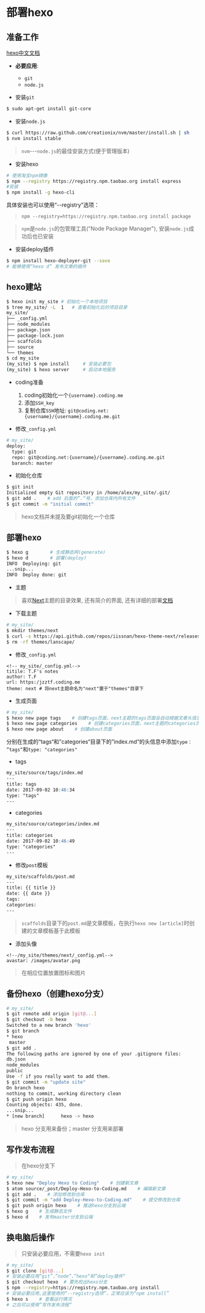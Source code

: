 # 部署hexo



## 准备工作

[hexo中文文档](https://hexo.io/zh-cn/docs/index.html)

- **必要应用**:
  - `git`
  - `node.js`

- 安装`git`

```bash
$ sudo apt-get install git-core
```

- 安装`node.js`

```bash
$ curl https://raw.github.com/creationix/nvm/master/install.sh | sh
$ nvm install stable
```

> `nvm`---`node.js`的最佳安装方式(便于管理版本)

- 安装hexo

```bash
# 使用淘宝npm镜像
$ npm --registry https://registry.npm.taobao.org install express
#安装
$ npm install -g hexo-cli
```

具体安装也可以使用“--registry”选项：

> `npm --registry=https://registry.npm.taobao.org install package`

> `npm`是`node.js`的包管理工具("Node Package Manager"), 安装`node.js`成功后也已安装

- 安装deploy插件

```bash
$ npm install hexo-deployer-git --save
# 能够使用“hexo d” 发布文章的插件
```

## hexo建站

```bash
$ hexo init my_site	# 初始化一个本地项目
$ tree my_site/ -L  1 	# 查看初始化后的项目目录
my_site/
├── _config.yml
├── node_modules
├── package.json
├── package-lock.json
├── scaffolds
├── source
└── themes
$ cd my_site
(my_site) $ npm install		# 安装必要包
(my_site) $ hexo server		# 启动本地服务
```

- coding准备
  1. coding初始化一个`{username}.coding.me`
  2. 添加`SSH_key`
  3. 复制仓库`SSH`地址: `git@coding.net:{username}/{username}.coding.me.git`

- 修改`_config.yml`

```bash
# my_site/
deploy:
  type: git
  repo: git@coding.net:{username}/{username}.coding.me.git
  baranch: master
```

- 初始化仓库

```bash
$ git init
Initialized empty Git repository in /home/alex/my_site/.git/
$ git add .    # add 后面的”.“号，添加仓库内所有文件
$ git commit -m "initial commit"
```

> hexo文档并未提及要git初始化一个仓库

## 部署hexo

```bash
$ hexo g		# 生成静态网(generate)
$ hexo d		# 部署(deploy)
INFO  Deploying: git
...snip...
INFO  Deploy done: git
```

- 主题

> 喜欢[Next](https://github.com/iissnan/hexo-theme-next)主题的目录效果, 还有简介的界面, 还有详细的部署[文档](http://theme-next.iissnan.com/getting-started.html)

- 下载主题

```bash 
# my_site/
$ mkdir themes/next
$ curl -s https://api.github.com/repos/iissnan/hexo-theme-next/releases/latest | grep tarball_url | cut -d '"' -f 4 | wget -i - -O- | tar -zx -C themes/next --strip-components=1
$ rm -rf themes/lanscape/
```

- 修改`_config.yml`

```
<!-- my_site/_config.yml-->
titile: T.F's notes
author: T.F
url: https:/jzztf.coding.me
theme: next	# 将next主题命名为"next"置于"themes"目录下
```

- 生成页面

```bash
# my_site/
$ hexo new page tags    # 创建tags页面，next主题的tags页面会自动根据文章头信息生成标签云
$ hexo new page categories    # 创建categories页面，next主题的categories页面会根据文章头信息自动分类
$ hexo new page about    # 创建about页面
```
分别在生成的“tags“和”categories“目录下的”index.md“的头信息中添加`type： ”tags“`和`type: "categories"`

- tags


```markdown
my_site/source/tags/index.md
---
title: tags
date: 2017-09-02 10:46:34
type: "tags"
---
```
- categories

```markdown
my_site/source/categories/index.md
---
title: categories
date: 2017-09-02 10:46:49
type: "categories"
---
```

- 修改`post`模板

```markdown
my_site/scaffolds/post.md
---
title: {{ title }}
date: {{ date }}
tags:
categories:
---
```

> `scaffolds`目录下的`post.md`是文章模板，在执行`hexo new [article]`时创建的文章模板基于此模板

- 添加头像

```
<!--/my_site/themes/next/_config.yml-->
avastar: /images/avatar.png
```
> 在相应位置放置图标和图片

## 备份hexo（创建hexo分支）

```bash
# my_site/
$ git remote add origin [git@...]
$ git checkout -b hexo
Switched to a new branch 'hexo'
$ git branch
* hexo
 master
$ git add .
The following paths are ignored by one of your .gitignore files:
db.json
node_modules
public
Use -f if you really want to add them.
$ git commit -m "update site"
On branch hexo
nothing to commit, working directory clean
$ git push origin hexo
Counting objects: 435, done.
...snip...
* [new branch]      hexo -> hexo
```

> hexo 分支用来备份；master 分支用来部署

## 写作发布流程

> 在hexo分支下

```bash
# my_site/
$ hexo new "Deploy Hexo to Coding"    # 创建新文章
$ atom source/_post/Deploy-Hexo-to-Coding.md    # 编辑新文章
$ git add .    # 添加修改到仓库
$ git commit -m "add Deploy-Hexo-to-Coding.md"    # 提交修改到仓库
$ git push origin hexo    # 推送hexo分支到云端
$ hexo g    # 生成静态文件
$ hexo d    # 发布master分支到云端
```

## 换电脑后操作

> 只安装必要应用，不需要`hexo init`

```bash
# my_site/
$ git clone [git@...]
# 安装必要应用“git”，”node“，”hexo“和”deploy插件“
$ git checkout hexo  # 要先检出hexo分支
$ npm --registry=https://registry.npm.taobao.org install   
# 安装必要应用,这里使用的“--registry选项”，正常应该为“npm install” 
$ hexo s    # 查看运行情况
# 之后可以使用”写作发布流程“
```
